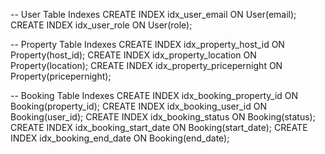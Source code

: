 
-- User Table Indexes
CREATE INDEX idx_user_email ON User(email);
CREATE INDEX idx_user_role ON User(role);

-- Property Table Indexes
CREATE INDEX idx_property_host_id ON Property(host_id);
CREATE INDEX idx_property_location ON Property(location);
CREATE INDEX idx_property_pricepernight ON Property(pricepernight);

-- Booking Table Indexes
CREATE INDEX idx_booking_property_id ON Booking(property_id);
CREATE INDEX idx_booking_user_id ON Booking(user_id);
CREATE INDEX idx_booking_status ON Booking(status);
CREATE INDEX idx_booking_start_date ON Booking(start_date);
CREATE INDEX idx_booking_end_date ON Booking(end_date);
